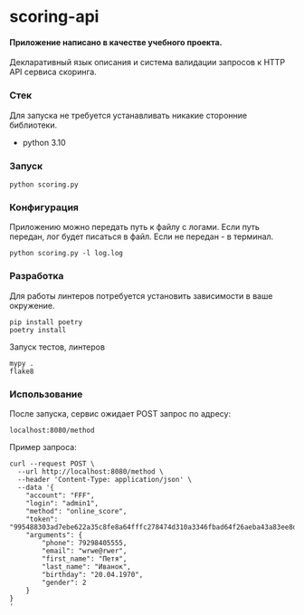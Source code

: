 # scoring-api

#### Приложение написано в качестве учебного проекта.
Декларативный язык описания и система валидации запросов к HTTP API сервиса скоринга.

### Стек
Для запуска не требуется устанавливать никакие сторонние библиотеки.
- python 3.10


### Запуск
``` python scoring.py ```

### Конфигурация
Приложению можно передать путь к файлу с логами. Если путь передан, лог будет писаться в файл. Если не передан - в терминал.

``` python scoring.py -l log.log ```


### Разработка
Для работы линтеров потребуется установить зависимости в ваше окружение.
``` 
pip install poetry 
poetry install
```

Запуск тестов, линтеров
``` 
mypy .
flake8
``` 

### Использование
После запуска, сервис ожидает POST запрос по адресу:
``` 
localhost:8080/method
``` 

Пример запроса:
``` 
curl --request POST \
  --url http://localhost:8080/method \
  --header 'Content-Type: application/json' \
  --data '{
	"account": "FFF",
	"login": "admin1",
	"method": "online_score",
	"token": "995488303ad7ebe622a35c8fe8a64fffc278474d310a3346fbad64f26aeba43a83ee8dbfe1b7cd3affa4dd96d60ed31759d9aa6db92885b5afa6049c4d218333",
	"arguments": {
		"phone": 79298405555,
		"email": "wrwe@rwer",
		"first_name": "Петя",
		"last_name": "Иванок",
		"birthday": "20.04.1970",
		"gender": 2
	}
}
'
``` 